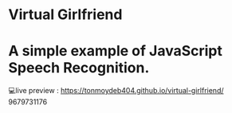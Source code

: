 # Virtual Girlfriend
# A simple example of JavaScript Speech Recognition. 
 
💻live preview : https://tonmoydeb404.github.io/virtual-girlfriend/
9679731176
